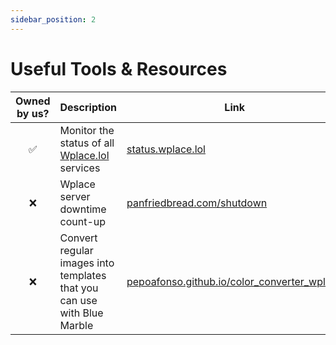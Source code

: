 ```yaml
---
sidebar_position: 2
---
```


# Useful Tools & Resources

| Owned by us? | Description | Link |
|--------------|-------------|------|
| <center>✅</center> | Monitor the status of all [Wplace.lol](https://wplace.lol) services | [status.wplace.lol](https://status.wplace.lol/) |
| <center>❌</center> | Wplace server downtime count-up | [panfriedbread.com/shutdown](https://panfriedbread.com/shutdown) |
| <center>❌</center> | Convert regular images into templates that you can use with Blue Marble | [pepoafonso.github.io/color_converter_wplace](https://pepoafonso.github.io/color_converter_wplace/) |
